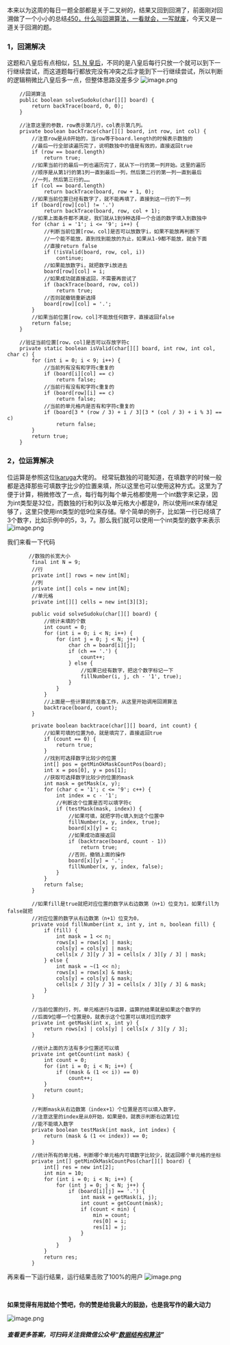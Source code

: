 
本来以为这周的每日一题全部都是关于二叉树的，结果又回到回溯了，前面刚对回溯做了一个小小的总结[450，什么叫回溯算法，一看就会，一写就废](https://mp.weixin.qq.com/s/yQm53cyiFiJ7NI-lFEa1UA)，今天又是一道关于回溯的题。

### 1，回溯解决
这题和八皇后有点相似，[51. N 皇后](https://leetcode-cn.com/problems/n-queens/solution/nhuang-hou-jing-dian-hui-su-suan-fa-tu-wen-xiang-j/)，不同的是八皇后每行只放一个就可以到下一行继续尝试，而这道题每行都放完没有冲突之后才能到下一行继续尝试，所以判断的逻辑稍微比八皇后多一点，但整体思路没差多少
![image.png](https://pic.leetcode-cn.com/1600129403-WSxnVv-image.png)


```
    //回溯算法
    public boolean solveSudoku(char[][] board) {
        return backTrace(board, 0, 0);
    }

    //注意这里的参数，row表示第几行，col表示第几列。
    private boolean backTrace(char[][] board, int row, int col) {
        //注意row是从0开始的，当row等于board.length的时候表示数独的
        //最后一行全部读遍历完了，说明数独中的值是有效的，直接返回true
        if (row == board.length)
            return true;
        //如果当前行的最后一列也遍历完了，就从下一行的第一列开始。这里的遍历
        //顺序是从第1行的第1列一直到最后一列，然后第二行的第一列一直到最后
        //一列，然后第三行的……
        if (col == board.length)
            return backTrace(board, row + 1, 0);
        //如果当前位置已经有数字了，就不能再填了，直接到这一行的下一列
        if (board[row][col] != '.')
            return backTrace(board, row, col + 1);
        //如果上面条件都不满足，我们就从1到9种选择一个合适的数字填入到数独中
        for (char i = '1'; i <= '9'; i++) {
            //判断当前位置[row，col]是否可以放数字i，如果不能放再判断下
            //一个能不能放，直到找到能放的为止，如果从1-9都不能放，就会下面
            //直接return false
            if (!isValid(board, row, col, i))
                continue;
            //如果能放数字i，就把数字i放进去
            board[row][col] = i;
            //如果成功就直接返回，不需要再尝试了
            if (backTrace(board, row, col))
                return true;
            //否则就撤销重新选择
            board[row][col] = '.';
        }
        //如果当前位置[row，col]不能放任何数字，直接返回false
        return false;
    }

    //验证当前位置[row，col]是否可以存放字符c
    private static boolean isValid(char[][] board, int row, int col, char c) {
        for (int i = 0; i < 9; i++) {
            //当前列有没有和字符c重复的
            if (board[i][col] == c)
                return false;
            //当前行有没有和字符c重复的
            if (board[row][i] == c)
                return false;
            //当前的单元格内是否有和字符c重复的
            if (board[3 * (row / 3) + i / 3][3 * (col / 3) + i % 3] == c)
                return false;
        }
        return true;
    }
```

### 2，位运算解决
位运算是参照这位[Ikaruga](https://leetcode-cn.com/problems/sudoku-solver/solution/37-by-ikaruga/)大佬的。
经常玩数独的可能知道，在填数字的时候一般都是选择那些可填数字比少的位置来填，所以这里也可以使用这种方式。这里为了便于计算，稍微修改了一点，每行每列每个单元格都使用一个int数字来记录，因为int类型是32位，而数独的行和列以及单元格大小都是9，所以使用int来存储足够了，这里只使用int类型的低9位来存储。举个简单的例子，比如第一行已经填了3个数字，比如示例中的5，3，7。那么我们就可以使用一个int类型的数字来表示
![image.png](https://pic.leetcode-cn.com/1600138990-qsKZqp-image.png)

我们来看一下代码
```
       //数独的长宽大小
        final int N = 9;
        //行
        private int[] rows = new int[N];
        //列
        private int[] cols = new int[N];
        //单元格
        private int[][] cells = new int[3][3];

        public void solveSudoku(char[][] board) {
            //统计未填的个数
            int count = 0;
            for (int i = 0; i < N; i++) {
                for (int j = 0; j < N; j++) {
                    char ch = board[i][j];
                    if (ch == '.') {
                        count++;
                    } else {
                        //如果已经有数字，把这个数字标记一下
                        fillNumber(i, j, ch - '1', true);
                    }
                }
            }
            //上面是一些计算前的准备工作，从这里开始调用回溯算法
            backtrace(board, count);
        }

        private boolean backtrace(char[][] board, int count) {
            //如果可填的位置为0，就是填完了，直接返回true
            if (count == 0) {
                return true;
            }
            //找到可选择数字比较少的位置
            int[] pos = getMinOkMaskCountPos(board);
            int x = pos[0], y = pos[1];
            //获取可选择数字比较少的位置的mask
            int mask = getMask(x, y);
            for (char c = '1'; c <= '9'; c++) {
                int index = c - '1';
                //判断这个位置是否可以填字符c
                if (testMask(mask, index)) {
                    //如果可填，就把字符c填入到这个位置中
                    fillNumber(x, y, index, true);
                    board[x][y] = c;
                    //如果成功直接返回
                    if (backtrace(board, count - 1))
                        return true;
                    //否则，撤销上面的操作
                    board[x][y] = '.';
                    fillNumber(x, y, index, false);
                }
            }
            return false;
        }

        //如果fill是true就把对应位置的数字从右边数第（n+1）位变为1，如果fill为false就把
        //对应位置的数字从右边数第（n+1）位变为0，
        private void fillNumber(int x, int y, int n, boolean fill) {
            if (fill) {
                int mask = 1 << n;
                rows[x] = rows[x] | mask;
                cols[y] = cols[y] | mask;
                cells[x / 3][y / 3] = cells[x / 3][y / 3] | mask;
            } else {
                int mask = ~(1 << n);
                rows[x] = rows[x] & mask;
                cols[y] = cols[y] & mask;
                cells[x / 3][y / 3] = cells[x / 3][y / 3] & mask;
            }
        }

        //当前位置的行，列，单元格进行与运算，运算的结果就是如果这个数字的
        //后面9位哪一个位置是0，就表示这个位置可以填对应的数字
        private int getMask(int x, int y) {
            return rows[x] | cols[y] | cells[x / 3][y / 3];
        }

        //统计上面的方法有多少位置还可以填
        private int getCount(int mask) {
            int count = 0;
            for (int i = 0; i < N; i++) {
                if ((mask & (1 << i)) == 0)
                    count++;
            }
            return count;
        }

        //判断mask从右边数第（index+1）个位置是否可以填入数字，
        //注意这里的index是从0开始，如果是0，就表示判断右边第1位
        //能不能填入数字
        private boolean testMask(int mask, int index) {
            return (mask & (1 << index)) == 0;
        }

        //统计所有的单元格，判断哪个单元格内可填数字比较少，就返回哪个单元格的坐标
        private int[] getMinOkMaskCountPos(char[][] board) {
            int[] res = new int[2];
            int min = 10;
            for (int i = 0; i < N; i++) {
                for (int j = 0; j < N; j++) {
                    if (board[i][j] == '.') {
                        int mask = getMask(i, j);
                        int count = getCount(mask);
                        if (count < min) {
                            min = count;
                            res[0] = i;
                            res[1] = j;
                        }
                    }
                }
            }
            return res;
        }

```
再来看一下运行结果，运行结果击败了100%的用户
![image.png](https://pic.leetcode-cn.com/1600139031-tfOuXv-image.png)

<br>

**如果觉得有用就给个赞吧，你的赞是给我最大的鼓励，也是我写作的最大动力**

![image.png](https://pic.leetcode-cn.com/d56a80459005b444404d2ad6fbaabdabecd2b9ed3cb2cf432e570c315ae2fcf7-image.png)
##### 查看更多答案，可扫码关注我微信公众号“**[数据结构和算法](https://img-blog.csdnimg.cn/20200807155236311.png)**”
